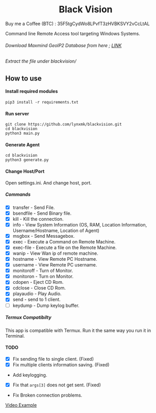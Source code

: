 <h1 align="center">Black Vision</h1>
Buy me a Coffee (BTC) : 35F5tgCydWo8LPvfT3zHVBKSVY2vCcLtAL

Command line Remote Access tool targeting Windows Systems.


###### Download Maxmind GeoIP2 Database from here ; [LINK](https://dev.maxmind.com/geoip/geoip2/geolite2/)
###### Extract the file under blackvision/
## How to use 

#### Install required modules
```
pip3 install -r requirements.txt
```
#### Run server 
```
git clone https://github.com/lynxmk/blackvision.git
cd blackvision
python3 main.py
```

#### Generate Agent 
```
cd blackvision
python3 generate.py
```

#### Change Host/Port
Open settings.ini. And change host, port.
##### Commands
- [x] transfer - Send File.
- [x] bsendfile - Send Binary file.
- [x] kill - Kill the connection.
- [x] info - View System Information (OS, RAM, Location Information, Username/Hostname, Location of Agent)
- [x] msgbox - Send Messagebox.
- [x] exec - Execute a Command on Remote Machine.
- [x] exec-file - Execute a file on the Remote Machine.
- [x] wanip - View Wan ip of remote machine.
- [x] hostname - View Remote PC Hostname.
- [x] username - View Remote PC username.
- [x] monitoroff - Turn of Monitor.
- [x] monitoron - Turn on Monitor.
- [x] cdopen - Eject CD Rom.
- [x] cdclose - Close CD Rom.
- [x] playaudio - Play Audio.
- [x] send - send to 1 client.
- [ ] keydump - Dump keylog buffer.

##### Termux Compatibilty
This app is compatible with Termux. Run it the same way you run it in Terminal.

#### TODO
- [x] Fix sending file to single client. (Fixed)
- [x] Fix multiple clients information saving. (Fixed)
- Add keylogging.
- [x] Fix that `args[3]` does not get sent. (Fixed)
- Fix Broken connection problems.

[Video Example](https://youtu.be/sxfEDJGn-6A)
